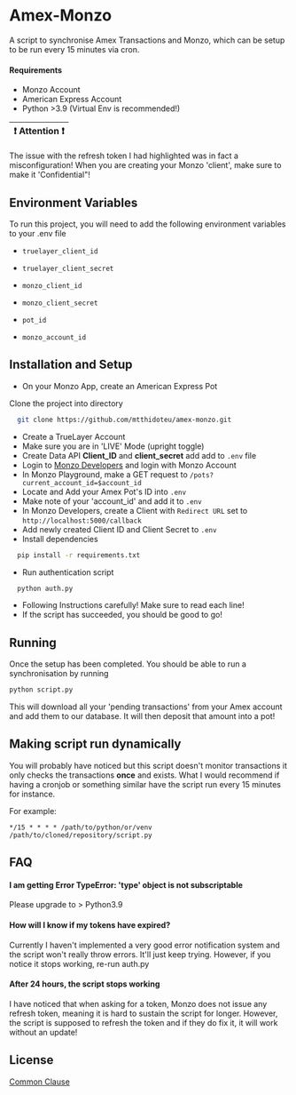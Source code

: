 
# Amex-Monzo

A script to synchronise Amex Transactions and Monzo, which can be setup to be run every 15 minutes via cron.
#### Requirements
- Monzo Account
- American Express Account 
- Python >3.9 (Virtual Env is recommended!)


| :exclamation:  Attention :exclamation:  |
|-----------------------------------------|
The issue with the refresh token I had highlighted was in fact a misconfiguration! When you are creating your Monzo 'client', make sure to make it 'Confidential"!



## Environment Variables

To run this project, you will need to add the following environment variables to your .env file

- `truelayer_client_id`

- `truelayer_client_secret`

- `monzo_client_id`

- `monzo_client_secret`

- `pot_id`

- `monzo_account_id`


## Installation and Setup

- On your Monzo App, create an American Express Pot

Clone the project into directory

```bash
  git clone https://github.com/mtthidoteu/amex-monzo.git
```

- Create a TrueLayer Account
- Make sure you are in 'LIVE' Mode (upright toggle)
- Create Data API **Client_ID** and **client_secret** add add to `.env` file
- Login to [Monzo Developers](https://developers.monzo.com) and login with Monzo Account
- In Monzo Playground, make a GET request to `/pots?current_account_id=$account_id`
- Locate and Add your Amex Pot's ID into `.env`
- Make note of your 'account_id' and add it to `.env`
- In Monzo Developers, create a Client with `Redirect URL` set to `http://localhost:5000/callback`
- Add newly created Client ID and Client Secret to `.env`
- Install dependencies

```bash
  pip install -r requirements.txt
```
-  Run authentication script
```bash
  python auth.py
```
- Following Instructions carefully! Make sure to read each line!
- If the script has succeeded, you should be good to go!

## Running
Once the setup has been completed. You should be able to run a synchronisation by running

```bash
python script.py
```
This will download all your 'pending transactions' from your Amex account and add them to our database. It will then deposit that amount into a pot!

## Making script run dynamically

You will probably have noticed but this script doesn't monitor transactions it only checks the transactions **once** and exists. What I would recommend if having a cronjob or something similar have the script run every 15 minutes for instance.

For example:

```cron
*/15 * * * * /path/to/python/or/venv /path/to/cloned/repository/script.py
```


## FAQ

#### I am getting Error TypeError: 'type' object is not subscriptable

Please upgrade to > Python3.9

#### How will I know if my tokens have expired?

Currently I haven't implemented a very good error notification system and the script won't really throw errors. It'll just keep trying. However, if you notice it stops working, re-run auth.py

#### After 24 hours, the script stops working

I have noticed that when asking for a token, Monzo does not issue any refresh token, meaning it is hard to sustain the script for longer. However, the script is supposed to refresh the token and if they do fix it, it will work without an update! 

## License
[Common Clause](https://commonsclause.com)
